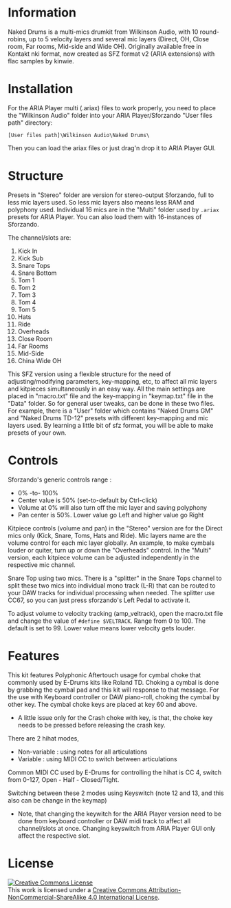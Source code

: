 # Information

Naked Drums is a multi-mics drumkit from Wilkinson Audio, with 10 round-robins,
up to 5 velocity layers and several mic layers (Direct, OH, Close room,
Far rooms, Mid-side and Wide OH). Originally available free in Kontakt nki format,
now created as SFZ format v2 (ARIA extensions) with flac samples by kinwie.

# Installation

For the ARIA Player multi (.ariax) files to work properly,
you need to place the "Wilkinson Audio" folder into your ARIA Player/Sforzando
"User files path" directory:

```
[User files path]\Wilkinson Audio\Naked Drums\
```

Then you can load the ariax files or just drag'n drop it to ARIA Player GUI.

# Structure

Presets in "Stereo" folder are version for stereo-output Sforzando,
full to less mic layers used.
So less mic layers also means less RAM and polyphony used.
Individual 16 mics are in the "Multi" folder used by `.ariax` presets for
ARIA Player. You can also load them with 16-instances of Sforzando.

The channel/slots are:

1. Kick In
2. Kick Sub
3. Snare Tops
4. Snare Bottom
5. Tom 1
6. Tom 2
7. Tom 3
8. Tom 4
9. Tom 5
10. Hats
11. Ride
12. Overheads
13. Close Room
14. Far Rooms
15. Mid-Side
16. China Wide OH

This SFZ version using a flexible structure for the need of adjusting/modifying
parameters, key-mapping, etc, to affect all mic layers and kitpieces
simultaneously in an easy way. All the main settings are placed in "macro.txt"
file and the key-mapping in "keymap.txt" file in the "Data" folder.
So for general user tweaks, can be done in these two files.
For example, there is a "User" folder which contains "Naked Drums GM" and
"Naked Drums TD-12" presets with different key-mapping and mic layers used.
By learning a little bit of sfz format, you will be able to make presets of your own.

# Controls

Sforzando's generic controls range :

- 0% -to- 100%
- Center value is 50% (set-to-default by Ctrl-click)
- Volume at 0% will also turn off the mic layer and saving polyphony
- Pan center is 50%. Lower value go Left and higher value go Right

Kitpiece controls (volume and pan) in the "Stereo" version are for the Direct
mics only (Kick, Snare, Toms, Hats and Ride). Mic layers name are the volume
control for each mic layer globally. An example, to make cymbals louder or quiter,
turn up or down the "Overheads" control.
In the "Multi" version, each kitpiece volume can be adjusted independently in
the respective mic channel.

Snare Top using two mics. There is a "splitter" in the Snare Tops channel
to split these two mics into individual mono track (L-R) that can be routed
to your DAW tracks for individual processing when needed. The splitter use CC67,
so you can just press sforzando's Left Pedal to activate it.

To adjust volume to velocity tracking (amp_veltrack), open the macro.txt file
and change the value of `#define $VELTRACK`. Range from 0 to 100.
The default is set to 99. Lower value means lower velocity gets louder.

# Features

This kit features Polyphonic Aftertouch usage for cymbal choke that commonly used
by E-Drums kits like Roland TD. Choking a cymbal is done by grabbing the cymbal
pad and this kit will response to that message.
For the use with Keyboard controller or DAW piano-roll, choking the cymbal by
other key.
The cymbal choke keys are placed at key 60 and above.

* A little issue only for the Crash choke with key, is that, the choke key needs
to be pressed before releasing the crash key.

There are 2 hihat modes,

- Non-variable : using notes for all articulations
- Variable : using MIDI CC to switch between articulations

Common MIDI CC used by E-Drums for controlling the hihat is CC 4, switch from
0-127, Open - Half - Closed/Tight.

Switching between these 2 modes using Keyswitch (note 12 and 13,
and this also can be change in the keymap)

* Note, that changing the keywitch for the ARIA Player version need to be done
from keyboard controller or DAW midi track to affect all channel/slots at once.
Changing keyswitch from ARIA Player GUI only affect the respective slot.

# License

<a rel="license" href="http://creativecommons.org/licenses/by-nc-sa/4.0/">
<img alt="Creative Commons License" style="border-width:0" src="https://i.creativecommons.org/l/by-nc-sa/4.0/88x31.png" /></a><br />
This work is licensed under a <a rel="license" href="http://creativecommons.org/licenses/by-nc-sa/4.0/">
Creative Commons Attribution-NonCommercial-ShareAlike 4.0 International License</a>.
